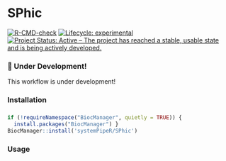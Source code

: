 # SPhic

<!-- badges: start -->
[![R-CMD-check](https://github.com/systemPipeR/SPhic/actions/workflows/R_CMD.yml/badge.svg)](https://github.com/systemPipeR/SPhic/actions/workflows/R_CMD.yml)
[![Lifecycle: experimental](https://img.shields.io/badge/lifecycle-experimental-orange.svg)](https://www.tidyverse.org/lifecycle/#experimental)
[![Project Status: Active – The project has reached a stable, usable state and is being actively developed.](https://www.repostatus.org/badges/latest/active.svg)](https://www.repostatus.org/#active)
<!-- badges: end -->


### :construction: Under Development!

This workflow is under development!

### Installation
### 
```r
if (!requireNamespace("BiocManager", quietly = TRUE)) {
  install.packages("BiocManager") }
BiocManager::install('systemPipeR/SPhic')
```

### Usage

